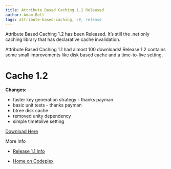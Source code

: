 ```yaml
---
title: Attribute Based Caching 1.2 Released
author: Adam Bell
tags: attribute-based-caching, c#, release
---
```

Attribute Based Caching 1.2 has been Released. It’s still the .net only caching library that has declarative cache invalidation.

Attribute Based Caching 1.1 had almost 100 downloads! Release 1.2 contains some small improvements like disk based cache and a time-to-live setting.

# Cache 1.2

**Changes:**

*   faster key generation strategy - thanks payman
*   basic unit tests - thanks payman
*   btree disk cache
*   removed unity dependency
*   simple timetolive setting

[Download Here](http://cache.codeplex.com/releases/view/60025#DownloadId=204160)

More Info

*   [Release 1.1 Info](http://cascadeofinsights.com/post/1410736927/introducing-attribute-based-caching)

*   [Home on Codeplex](http://cache.codeplex.com/)

